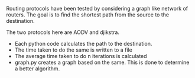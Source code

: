 Routing protocols have been tested by considering a graph like network of routers. The goal is to find the shortest path from the source to the destination.


The two protocols here are AODV and djikstra.
* Each python code calculates the path to the destination. 
* The time taken to do the same is written to a file
* The average time taken to do n iterations is calculated
* graph.py creates a graph based on the same. This is done to determine a better algorithm.
